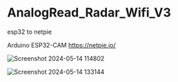 # AnalogRead_Radar_Wifi_V3
esp32 to netpie

Arduino ESP32-CAM
https://netpie.io/

![Screenshot 2024-05-14 114802](https://github.com/QuadTinnakon/AnalogRead_Radar_Wifi_V3/assets/9403558/b8498803-cc7a-4aad-b8c8-91e96ff43567)

![Screenshot 2024-05-14 133144](https://github.com/QuadTinnakon/AnalogRead_Radar_Wifi_V3/assets/9403558/a4ccb563-c21b-4c46-9efa-15bed258026f)
